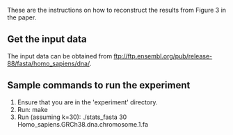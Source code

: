 These are the instructions on how to reconstruct the results from Figure 3 in the paper.

## Get the input data

The input data can be obtained from ftp://ftp.ensembl.org/pub/release-88/fasta/homo_sapiens/dna/.
   
## Sample commands to run the experiment

1. Ensure that you are in the 'experiment' directory.
2. Run: make
3. Run (assuming k=30): ./stats_fasta 30 Homo_sapiens.GRCh38.dna.chromosome.1.fa

